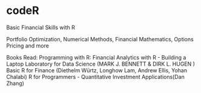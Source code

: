 # codeR
Basic Financial Skills with R

Portfolio Optimization, Numerical Methods, Financial Mathematics, Options Pricing and more

Books Read:
	Programming with R: Financial Analytics with R - Building a Laptop Laboratory for Data Science (MARK J. BENNETT & DIRK L. HUGEN )
						Basic R for Finance (Diethelm Würtz, Longhow Lam, Andrew Ellis, Yohan Chalabi)
						R for Programmers - Quantitative Investment Applications(Dan Zhang) 


